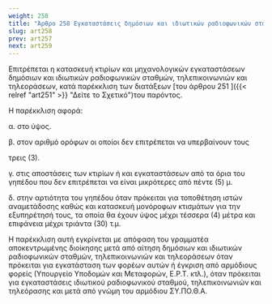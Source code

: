 ```yaml
---
weight: 258
title: "Άρθρο 258 Εγκαταστάσεις δημόσιων και ιδιωτικών ραδιοφωνικών σταθμών, τηλεοράσεων και σταθμών τηλεπικοινωνιών"
slug: art258
prev: art257
next: art259
---
```


Επιτρέπεται η κατασκευή κτιρίων και μηχανολογικών εγκαταστάσεων δημόσιων και ιδιωτικών ραδιοφωνικών σταθμών, τηλεπικοινωνιών και τηλεοράσεων, κατά παρέκκλιση των διατάξεων [του άρθρου 251 ]({{< relref "art251" >}} "Δείτε το Σχετικό")του παρόντος.

Η παρέκκλιση αφορά:

α. στο ύψος.

β. στον αριθμό ορόφων οι οποίοι δεν επιτρέπεται να υπερβαίνουν τους

τρεις (3).

γ. στις αποστάσεις των κτιρίων ή και εγκαταστάσεων από τα όρια του γηπέδου που δεν επιτρέπεται να είναι μικρότερες από πέντε (5) μ.

δ. στην αρτιότητα του γηπέδου όταν πρόκειται για τοποθέτηση ιστών αναμετάδοσης καθώς και κατασκευή μονόροφων κτισμάτων για την εξυπηρέτησή τους, τα οποία θα έχουν ύψος μέχρι τέσσερα (4) μέτρα και επιφάνεια μέχρι τριάντα (30) τ.μ.

Η παρέκκλιση αυτή εγκρίνεται με απόφαση του γραμματέα αποκεντρωμένης διοίκησης μετά από αίτηση δημόσιων και ιδιωτικών ραδιοφωνικών σταθμών, τηλεπικοινωνιών και τηλεοράσεων όταν πρόκειται για εγκατάσταση των φορέων αυτών ή έγκριση από αρμόδιους φορείς (Υπουργείο Υποδομών και Μεταφορών, Ε.Ρ.Τ. κτλ.), όταν πρόκειται για εγκαταστάσεις ιδιωτικού ραδιοφωνικού σταθμού, τηλεπικοινωνιών και τηλεόρασης και μετά από γνώμη του αρμόδιου ΣΥ.ΠΟ.Θ.Α.


